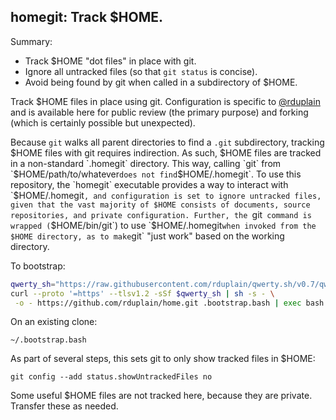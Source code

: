 homegit: Track $HOME.
---------------------

Summary:

* Track $HOME "dot files" in place with git.
* Ignore all untracked files (so that `git status` is concise).
* Avoid being found by git when called in a subdirectory of $HOME.

Track $HOME files in place using git. Configuration is specific to
[@rduplain](https://github.com/rduplain) and is available here for public
review (the primary purpose) and forking (which is certainly possible but
unexpected).

Because `git` walks all parent directories to find a `.git` subdirectory,
tracking $HOME files with git requires indirection. As such, $HOME files are
tracked in a non-standard `.homegit` directory. This way, calling `git` from
`$HOME/path/to/whatever` does not find `$HOME/.homegit`. To use this
repository, the `homegit` executable provides a way to interact with
`$HOME/.homegit`, and configuration is set to ignore untracked files, given
that the vast majority of $HOME consists of documents, source repositories, and
private configuration. Further, the `git` command is wrapped (`$HOME/bin/git`)
to use `$HOME/.homegit` when invoked from the $HOME directory, as to make `git`
"just work" based on the working directory.

To bootstrap:

```sh
qwerty_sh="https://raw.githubusercontent.com/rduplain/qwerty.sh/v0.7/qwerty.sh"
curl --proto '=https' --tlsv1.2 -sSf $qwerty_sh | sh -s - \
 -o - https://github.com/rduplain/home.git .bootstrap.bash | exec bash -s -
```

On an existing clone:

    ~/.bootstrap.bash

As part of several steps, this sets git to only show tracked files in $HOME:

    git config --add status.showUntrackedFiles no

Some useful $HOME files are not tracked here, because they are private.
Transfer these as needed.
